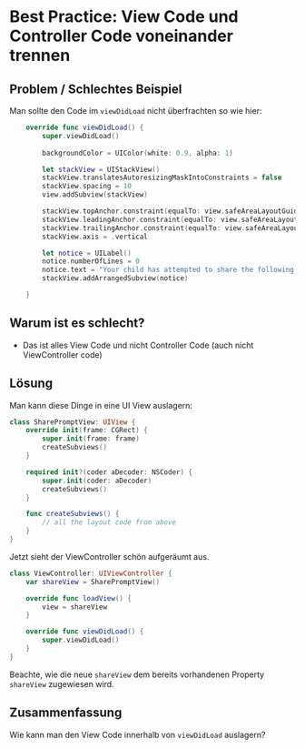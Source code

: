 # Best Practice: View Code und Controller Code voneinander trennen

## Problem / Schlechtes Beispiel
Man sollte den Code im `viewDidLoad` nicht überfrachten so wie hier:

```swift
    override func viewDidLoad() {
        super.viewDidLoad()
        
		backgroundColor = UIColor(white: 0.9, alpha: 1)

		let stackView = UIStackView()
		stackView.translatesAutoresizingMaskIntoConstraints = false
		stackView.spacing = 10
		view.addSubview(stackView)

		stackView.topAnchor.constraint(equalTo: view.safeAreaLayoutGuide.topAnchor).isActive = true
		stackView.leadingAnchor.constraint(equalTo: view.safeAreaLayoutGuide.leadingAnchor).isActive = true
		stackView.trailingAnchor.constraint(equalTo: view.safeAreaLayoutGuide.trailingAnchor).isActive = true
		stackView.axis = .vertical

		let notice = UILabel()
		notice.numberOfLines = 0
		notice.text = "Your child has attempted to share the following photo from the camera:"
		stackView.addArrangedSubview(notice)

    }
```


## Warum ist es schlecht?

- Das ist alles View Code und nicht Controller Code (auch nicht ViewController code)

## Lösung

Man kann diese Dinge in eine UI View auslagern:

```swift
class SharePromptView: UIView {
    override init(frame: CGRect) {
        super.init(frame: frame)
        createSubviews()
    }

    required init?(coder aDecoder: NSCoder) {
        super.init(coder: aDecoder)
        createSubviews()
    }

    func createSubviews() {
        // all the layout code from above
    }
}
```

Jetzt sieht der ViewController schön aufgeräumt aus.

```swift
class ViewController: UIViewController {
    var shareView = SharePromptView()

    override func loadView() {
        view = shareView
    }

    override func viewDidLoad() {
        super.viewDidLoad()
    }
}
```

Beachte, wie die neue `shareView` dem bereits vorhandenen Property `shareView` zugewiesen wird.


## Zusammenfassung
Wie kann man den View Code innerhalb von `viewDidLoad` auslagern?
